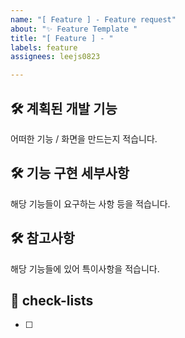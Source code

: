 ```yaml
---
name: "[ Feature ] - Feature request"
about: "✨ Feature Template "
title: "[ Feature ] - "
labels: feature
assignees: leejs0823

---
```


## 🛠️ 계획된 개발 기능
어떠한 기능 / 화면을 만드는지 적습니다.

## 🛠 기능 구현 세부사항
해당 기능들이 요구하는 사항 등을 적습니다.

## 🛠 참고사항
해당 기능들에 있어 특이사항을 적습니다.

## 📝 check-lists
- [ ]
